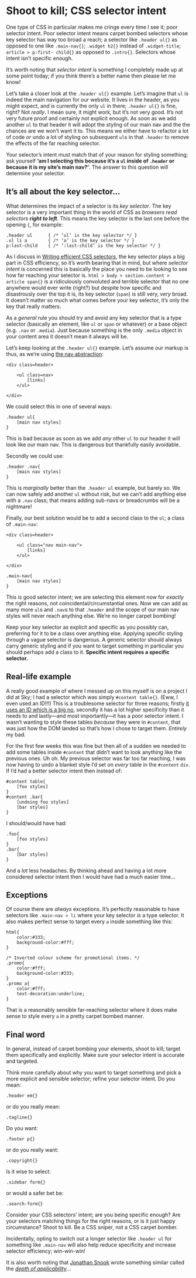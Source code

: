 Shoot to kill; CSS selector intent
==============================================================================

One type of CSS in particular makes me cringe every time I see it; poor selector
intent. Poor selector intent means carpet bombed selectors whose key selector
has way too broad a reach; a selector like `.header ul{}` as opposed to one like
`.main-nav{}`; `.widget h2{}` instead of `.widget-title`; `article > p:first-
child{}` as opposed to `.intro{}`. Selectors whose intent isn’t specific enough.

It’s worth noting that *selector intent* is something I completely made up at
some point today; if you think there’s a better name then please let me know!

Let’s take a closer look at the `.header ul{}` example. Let’s imagine that
`ul` is indeed the main navigation for our website. It lives in the header,
as you might expect, and is currently the only `ul` in there; `.header ul{}`
is fine, right? Not *really*. I mean sure, it might work, but it’s not
very good. It’s not very future proof and certainly not explicit enough.
As soon as we add another `ul` to that header it will adopt the styling
of our main nav and the the chances are we won’t want it to. This means
we either have to refactor a lot of code *or* undo a lot of styling
on subsequent `ul`s in that `.header` to remove the effects of the far
reaching selector.

Your selector’s intent must match that of your reason for styling something;
ask yourself **‘am I selecting this because it’s a `ul` inside of `.header` or
because it is my site’s main nav?’**. The answer to this question will determine
your selector.

## It’s all about the key selector… ##

What determines the impact of a selector is its *key selector*. The key selector
is a very important thing in the world of CSS as *browsers read selectors
**right to left***. This means the key selector is the last one before the
opening `{`, for example:

	.header ul      { /* ‘ul’ is the key selector */ }
	.ul li a        { /* ‘a’ is the key selector */ }
	p:last-child    { /* ‘:last-child’ is the key selector */ }

As I discuss in [Writing efficient CSS selectors][1], the key selector plays
a big part in CSS efficiency, so it’s worth bearing that in mind, but where
*selector intent* is concerned this is basically the place you need to be
looking to see how far reaching your selector is. `html > body >
section.content > article span{}` is a ridiculously convoluted and terrible
selector that no one anywhere would ever write (right?) but despite how specific
and disastrously over the top it is, its key selector (`span`) is still very,
*very* broad. It doesn’t matter so much what comes before your key selector,
it’s only the key that really matters.

As a *general* rule you should try and avoid any key selector that is a type
selector (basically an element, like `ul` or `span` or whatever) or a base
object (e.g. `.nav` or `.media`). Just because something is the only `.media`
object in your content area it doesn’t mean it always will be.

Let’s keep looking at the `.header ul{}` example. Let’s assume our markup is
thus, as we’re using [the nav abstraction][2]:

	<div class=header>
	
		<ul class=nav>
			[links]
		</ul>
	
	</div>

We could select this in one of several ways:

	.header ul{
		[main nav styles]
	}

This is bad because as soon as we add *any* other `ul` to our header it will
look like our main nav. This is dangerous but thankfully easily avoidable.

Secondly we could use:

	.header .nav{
		[main nav styles]
	}

This is *marginally* better than the `.header ul` example, but barely so. We
can now safely add another `ul` without risk, but we can’t add anything else
with a `.nav` class; that means adding sub-navs or breadcrumbs will
be a nightmare!

Finally, our best solution would be to add a second class to the `ul`;
a class of `.main-nav`:

	<div class=header>
	
		<ul class="nav main-nav">
			[links]
		</ul>
	
	</div>
	
	.main-nav{
		[main nav styles]
	}

This is good selector intent; we are selecting this element now for *exactly*
the right reasons, not coincidental/circumstantial ones. Now we can add
as many more `ul`s and `.nav`s to that `.header` and the scope of our main
nav styles will never reach anything else. We’re no longer carpet bombing!

Keep your key selector as explicit and specific as you possibly can, preferring
for it to be a class over anything else. Applying specific styling
through a vague selector is dangerous. A generic selector should always carry
generic styling and if you want to target something in particular you should
perhaps add a class to it. **Specific intent requires a specific selector.**

## Real-life example ##

A really good example of where I messed up on this myself is on a project
I did at Sky; I had a selector which was simply `#content table{}`.
(Eww, I even used an ID!!!) This is a troublesome selector for three reasons;
firstly [it uses an ID which is a big no][3], secondly it has a lot higher
specificity than it needs to and lastly—and most importantly—it has a poor
selector intent. I wasn’t wanting to style these tables *because* they were in
`#content`, that was just how the DOM landed so that’s how I chose to target
them. *Entirely* my bad.

For the first few weeks this was fine but then all of a sudden we needed to
add some tables inside `#content` that didn’t want to look anything like
the previous ones. Uh oh. My previous selector was far too far reaching,
I was now having to undo a blanket style I’d set on *every* table in the
`#content` `div`. If I’d had a better selector intent then instead of:

	#content table{
		[foo styles]
	}
	#content .bar{
		[undoing foo styles]
		[bar styles]
	}

I should/would have had:

	.foo{
		[foo styles]
	}
	.bar{
		[bar styles]
	}

And a *lot* less headaches. By thinking ahead and having a lot more considered
selector intent then I would have had a much easier time…


## Exceptions ##

Of course there are *always* exceptions. It’s perfectly reasonable to have
selectors like `.main-nav > li` where your key selector *is* a type selector.
It also makes perfect sense to target every `a` inside something like this:

	html{
		color:#333;
		background-color:#fff;
	}

	/* Inverted colour scheme for promotional items. */
	.promo{
		color:#fff;
		background-color:#333;
	}
	.promo a{
		color:#fff;
		text-decoration:underline;
	}

That is a reasonably sensible far-reaching selector where it does make sense
to style every `a` in a pretty carpet bombed manner.

## Final word ##

In general, instead of carpet bombing your elements, shoot to kill;
target them specifically and explicitly. Make sure your selector
intent is accurate and targeted.

Think more carefully about why you want to target something and pick a more
explicit and sensible selector; refine your selector intent. Do you mean:
	
	.header em{}

or do you really mean:

	.tagline{}

Do you want:

	.footer p{}

or do you really want:

	.copyright{}

Is it wise to select:

	.sidebar form{}

or would a safer bet be:

	.search-form{}

Consider your CSS selectors’ intent; are you being specific enough? Are your
selectors matching things for the right reasons, or is it just happy
circumstance? Shoot to kill. Be a CSS sniper, not a CSS carpet bomber.

Incidentally, opting to switch out a longer selector like `.header ul` for
something like `.main-nav` will also help reduce specificity and increase
selector efficiency; win-win-win!

It is also worth noting that [Jonathan Snook][4] wrote something similar called
the [*depth of applicability*][5]…

[1]: http://csswizardry.com/2011/09/writing-efficient-css-selectors/ "Writing efficient CSS selectors"
[2]: http://csswizardry.com/2011/09/the-nav-abstraction/ "The ‘nav’ abstraction"
[3]: http://csswizardry.com/2011/09/when-using-ids-can-be-a-pain-in-the-class/ "When using IDs can be a pain in the class.."
[4]: https://twitter.com/snookca "@snookca"
[5]: http://smacss.com/book/applicability "Depth of Applicability"